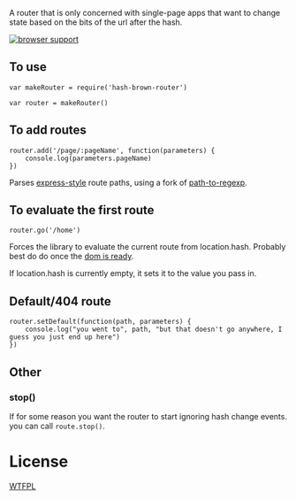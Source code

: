 
A router that is only concerned with single-page apps that want to change state based on the bits of the url after the hash.

[![browser support](https://ci.testling.com/TehShrike/hash-brown-router.png)](https://ci.testling.com/TehShrike/hash-brown-router)

## To use

	var makeRouter = require('hash-brown-router')

	var router = makeRouter()

## To add routes

	router.add('/page/:pageName', function(parameters) {
		console.log(parameters.pageName)
	})

Parses [express-style](https://forbeslindesay.github.io/express-route-tester/) route paths, using a fork of [path-to-regexp](https://github.com/pillarjs/path-to-regexp).

## To evaluate the first route

	router.go('/home')

Forces the library to evaluate the current route from location.hash.  Probably best do do once the [dom is ready](https://www.npmjs.org/package/domready).

If location.hash is currently empty, it sets it to the value you pass in.

## Default/404 route

	router.setDefault(function(path, parameters) {
		console.log("you went to", path, "but that doesn't go anywhere, I guess you just end up here")
	})

## Other

### stop()

If for some reason you want the router to start ignoring hash change events. you can call `route.stop()`.

License
======

[WTFPL](http://wtfpl2.com)
